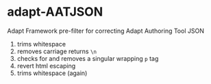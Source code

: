# adapt-AATJSON  
Adapt Framework pre-filter for correcting Adapt Authoring Tool JSON

1. trims whitespace 
2. removes carriage returns `\n`
3. checks for and removes a singular wrapping `p` tag
4. revert html escaping
5. trims whitespace (again)
